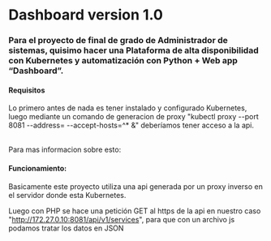 # Dashboard version 1.0
<h3>Para el proyecto de final de grado de Administrador de sistemas, quisimo hacer una Plataforma de alta disponibilidad con Kubernetes y automatización con Python + Web app “Dashboard”.</h3>

<h4>Requisitos</h4>
<p>Lo primero antes de nada es tener instalado y configurado Kubernetes, luego mediante un comando de generacion de proxy "kubectl proxy --port 8081 --address=<K8s_IP_Address> --accept-hosts=^* &" deberíamos tener acceso a la api.</p><br>
  <span>Para mas informacion sobre esto: <a href:'https://www.dropbox.com/s/7paynogq736ts6z/README.md?dl=0'></a></span>
<h4>Funcionamiento:</h4>
<p>Basicamente este proyecto utiliza una api generada por un proxy inverso en el servidor donde esta Kubernetes.<br>
 
 Luego con PHP se hace una petición GET al https de la api en nuestro caso "http://172.27.0.10:8081/api/v1/services", para que con un archivo js podamos tratar los datos en JSON</p>

